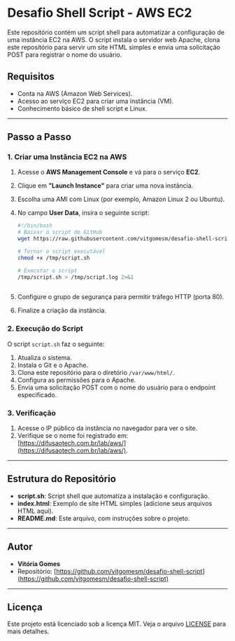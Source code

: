 # **Desafio Shell Script - AWS EC2**

Este repositório contém um script shell para automatizar a configuração de uma instância EC2 na AWS. O script instala o servidor web Apache, clona este repositório para servir um site HTML simples e envia uma solicitação POST para registrar o nome do usuário.

## Requisitos
- Conta na AWS (Amazon Web Services).
- Acesso ao serviço EC2 para criar uma instância (VM).
- Conhecimento básico de shell script e Linux.

---

## Passo a Passo

### 1. Criar uma Instância EC2 na AWS
1. Acesse o **AWS Management Console** e vá para o serviço **EC2**.
2. Clique em **"Launch Instance"** para criar uma nova instância.
3. Escolha uma AMI com Linux (por exemplo, Amazon Linux 2 ou Ubuntu).
4. No campo **User Data**, insira o seguinte script:

   ```bash
   #!/bin/bash
   # Baixar o script do GitHub
   wget https://raw.githubusercontent.com/vitgomesm/desafio-shell-script/main/script.sh -O /tmp/script.sh

   # Tornar o script executável
   chmod +x /tmp/script.sh

   # Executar o script
   /tmp/script.sh > /tmp/script.log 2>&1
  

5. Configure o grupo de segurança para permitir tráfego HTTP (porta 80).
6. Finalize a criação da instância.

### 2. Execução do Script
O script `script.sh` faz o seguinte:
1. Atualiza o sistema.
2. Instala o Git e o Apache.
3. Clona este repositório para o diretório `/var/www/html/`.
4. Configura as permissões para o Apache.
5. Envia uma solicitação POST com o nome do usuário para o endpoint especificado.

### 3. Verificação
1. Acesse o IP público da instância no navegador para ver o site.
2. Verifique se o nome foi registrado em: [https://difusaotech.com.br/lab/aws/](https://difusaotech.com.br/lab/aws/).

---

## Estrutura do Repositório

- **script.sh**: Script shell que automatiza a instalação e configuração.
- **index.html**: Exemplo de site HTML simples (adicione seus arquivos HTML aqui).
- **README.md**: Este arquivo, com instruções sobre o projeto.

---

## Autor

- **Vitória Gomes**
- Repositório: [https://github.com/vitgomesm/desafio-shell-script](https://github.com/vitgomesm/desafio-shell-script)

---

## Licença
Este projeto está licenciado sob a licença MIT. Veja o arquivo [LICENSE](LICENSE) para mais detalhes.



